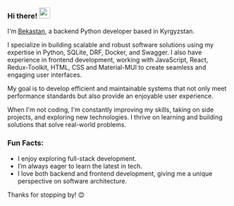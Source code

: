 ### Hi there! <img src="https://emojis.slackmojis.com/emojis/images/1536351075/4594/blob-wave.gif" width="25"/>   
I'm [Bekastan](https://my-bio-hstf.vercel.app/), a backend Python developer based in Kyrgyzstan.             
   
I specialize in building scalable and robust software solutions using my expertise in Python, SQLite, DRF, Docker, and Swagger. I also have experience in frontend development, working with JavaScript, React, Redux-Toolkit, HTML, CSS and Material-MUI to create seamless and engaging user interfaces.

My goal is to develop efficient and maintainable systems that not only meet performance standards but also provide an enjoyable user experience.

When I'm not coding, I'm constantly improving my skills, taking on side projects, and exploring new technologies. I thrive on learning and building solutions that solve real-world problems.

### Fun Facts: 
- I enjoy exploring full-stack development.
- I’m always eager to learn the latest in tech.
- I love both backend and frontend development, giving me a unique perspective on software architecture.

Thanks for stopping by! 😊  
